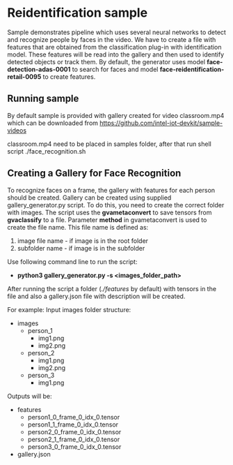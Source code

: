 # Reidentification sample
Sample demonstrates pipeline which uses several neural networks to detect and recognize people by faces in the video.
We have to create a file with features that are obtained from the classification plug-in with identification model. These features will be read into the gallery and then used to identify detected objects or track them.
By default, the generator uses model **face-detection-adas-0001** to search for faces and model **face-reidentification-retail-0095** to create features.

## Running sample 
By default sample is provided with gallery created for video classroom.mp4 which can be downloaded from https://github.com/intel-iot-devkit/sample-videos

classroom.mp4 need to be placed in samples folder, after that run shell script ./face_recognition.sh

## Creating a Gallery for Face Recognition

To recognize faces on a frame, the gallery with features for each person should be created. Gallery can be created using supplied gallery_generator.py script. To do this, you need to create the correct folder with images.
The script uses the **gvametaconvert** to save tensors from **gvaclassify** to a file. Parameter **method** in gvametaconvert is used to create the file name. This file name is defined as:
 
1. image file name - if image is in the root folder
2. subfolder name - if image is in the subfolder
 
Use following command line to run the script:
* **python3 gallery_generator.py -s <images_folder_path>**
 
After running the script a folder (*./features* by default) with tensors in the file and also a gallery.json file with description will be created.
 
For example:
Input images folder structure:
* images
  * person_1
    * img1.png
    * img2.png
  * person_2
    * img1.png
    * img2.png
  * person_3
    * img1.png
 
Outputs will be:
* features
  * person1_0_frame_0_idx_0.tensor
  * person1_1_frame_0_idx_0.tensor
  * person2_0_frame_0_idx_0.tensor
  * person2_1_frame_0_idx_0.tensor
  * person3_0_frame_0_idx_0.tensor
* gallery.json
